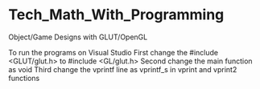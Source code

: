 # Tech_Math_With_Programming
Object/Game Designs with GLUT/OpenGL

To run the programs on Visual Studio
First change the #include <GLUT/glut.h> to #include <GL/glut.h>
Second change the main function as void 
Third change the vprintf line as vprintf_s in vprint and vprint2 functions
